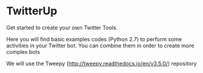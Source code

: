 # TwitterUp
Get started to create your own Twitter Tools.

Here you will find basic examples codes (Python 2.7) to perform some activities in your Twitter bot.
You can combine them in order to create more complex bots

We will use the Tweepy (http://tweepy.readthedocs.io/en/v3.5.0/) repository
